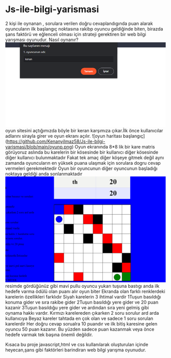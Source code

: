   # Js-ile-bilgi-yarismasi
   2 kişi ile oynanan , sorulara verilen doğru cevaplandıgında puan alarak oyuncuların ilk başlangıç noktasına rakibp oyuncu geldiğinde biten,
   birazda şans faktörü ve eğlenceli olması için strateji gerektiren bir web bilgi yarışması oyunudur.
      Nasıl oynanır?
        ![1kullanıcı adını gierer](https://github.com/Kenanyilmaz58/Js-ile-bilgi-yarismasi/blob/main/ba%C5%9Flangicp.png)
        oyun sitesini açtığımızda böyle bir keran karşımıza çıkar.İlk önce kullanıcılar adlarını sirayla girer ve oyun ekranı açılır.
        ![oyun haritası başlangıç] (https://github.com/Kenanyilmaz58/Js-ile-bilgi-yarismasi/blob/main/oyunp.png)
        Oyun ekranında 8*8 lik bir kare matris görüyoruz aslında bu karelerin bir kösesinde bir kullanıcı diğer kösesinde diğer kullanıcı bulunmaktadır
        Fakat tek amaç diğer köşeye gitmek değil aynı zamanda oyuncuların en yüksek puana ulaşmak için sorulara dogru cevap vermeleri gerekmektedir
        Oyun bir oyuncunun diğer oyuncunun başladığı noktaya geldiği anda sonlanmaktadır
        ![oyun sonu](https://github.com/Kenanyilmaz58/Js-ile-bilgi-yarismasi/blob/main/mavip.png)
        resimde gördüğünüz gibi mavi pullu oyuncu yukarı tuşuna bastıgı anda ilk hedefe varma ödülü olan puanı alır oyun biter
        Ekranda olan farklı renklerdeki karelerin özellikleri farklıdır
         Siyah karelerin 3 ihtimal vardir
           1Tuşun basıldığı konuma gider ve sıra rakibe gider
           2Tuşun basıldığı yere gider ve 20 puan kazanir
           3Tuşun basıldığu yere gider ve ardından sıra yeni gelmiş gibi oynama hakkı vardır.
          Kırmızı karelereden çıkarken 2 soru sorulur ard arda kullanıcıya 
          Beyaz kareler tahtada en çok olan ve sadece 1 soru sorulan karelerdir
        Her doğru cevap sorualra 10 puandır ve ilk bitiş karesine gelen oyuncu 50 puan kazanır.
        Bu yüzden sadece puan kazanmak veya önce hedefe varmak tek başına önemli değildir.
        
  Kısaca  bu proje javascript,html ve css kullanılarak oluşturulan içinde heyecan,şans gibi faktörleri barindiran web bilgi yarışma oyunudur. 
           
            
